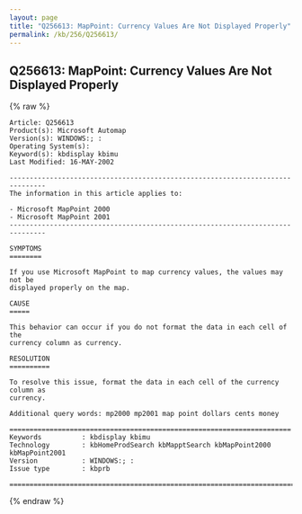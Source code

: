 ```yaml
---
layout: page
title: "Q256613: MapPoint: Currency Values Are Not Displayed Properly"
permalink: /kb/256/Q256613/
---
```


## Q256613: MapPoint: Currency Values Are Not Displayed Properly

{% raw %}

	Article: Q256613
	Product(s): Microsoft Automap
	Version(s): WINDOWS:; :
	Operating System(s): 
	Keyword(s): kbdisplay kbimu
	Last Modified: 16-MAY-2002
	
	-------------------------------------------------------------------------------
	The information in this article applies to:
	
	- Microsoft MapPoint 2000 
	- Microsoft MapPoint 2001 
	-------------------------------------------------------------------------------
	
	SYMPTOMS
	========
	
	If you use Microsoft MapPoint to map currency values, the values may not be
	displayed properly on the map.
	
	CAUSE
	=====
	
	This behavior can occur if you do not format the data in each cell of the
	currency column as currency.
	
	RESOLUTION
	==========
	
	To resolve this issue, format the data in each cell of the currency column as
	currency.
	
	Additional query words: mp2000 mp2001 map point dollars cents money
	
	======================================================================
	Keywords          : kbdisplay kbimu 
	Technology        : kbHomeProdSearch kbMapptSearch kbMapPoint2000 kbMapPoint2001
	Version           : WINDOWS:; :
	Issue type        : kbprb
	
	=============================================================================
	

{% endraw %}

